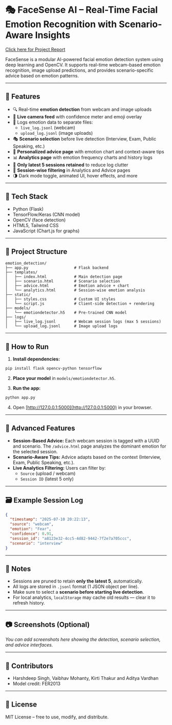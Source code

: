 # 🎭 FaceSense AI – Real-Time Facial Emotion Recognition with Scenario-Aware Insights

[Click here for Project Report](https://1drv.ms/w/c/E5707C7E5563C887/EW5Y9Zm7KRlKspYGWb87F9wBgJoih7tQ9zivqbmIsY9d7w)

FaceSense is a modular AI-powered facial emotion detection system using deep learning and OpenCV. It supports real-time webcam-based emotion recognition, image upload predictions, and provides scenario-specific advice based on emotion patterns.

---

## 🚀 Features

- 🔍 Real-time **emotion detection** from webcam and image uploads  
- 📸 **Live camera feed** with confidence meter and emoji overlay  
- 📁 Logs emotion data to separate files:  
  - `live_log.jsonl` (webcam)  
  - `upload_log.jsonl` (image uploads)  
- 🎭 **Scenario selection** before live detection (Interview, Exam, Public Speaking, etc.)  
- 🧠 **Personalized advice page** with emotion chart and context-aware tips  
- 📊 **Analytics page** with emotion frequency charts and history logs  
- 📂 **Only latest 5 sessions retained** to reduce log clutter  
- 💾 **Session-wise filtering** in Analytics and Advice pages  
- 🌗 Dark mode toggle, animated UI, hover effects, and more  

---

## 🧱 Tech Stack

- Python (Flask)  
- TensorFlow/Keras (CNN model)  
- OpenCV (face detection)  
- HTML5, Tailwind CSS  
- JavaScript (Chart.js for graphs)  

---

## 📁 Project Structure

```
emotion_detection/
├── app.py                    # Flask backend
├── templates/
│   ├── index.html            # Main detection page
│   ├── scenario.html         # Scenario selection
│   ├── advice.html           # Emotion advice + chart
│   └── analytics.html        # Session-wise emotion analysis
├── static/
│   ├── styles.css            # Custom UI styles
│   └── script.js             # Client-side detection + rendering
├── models/
│   └── emotiondetector.h5    # Pre-trained CNN model
├── logs/
│   ├── live_log.jsonl        # Webcam session logs (max 5 sessions)
│   └── upload_log.jsonl      # Image upload logs
```

---

## 🧪 How to Run

1. **Install dependencies:**

```bash
pip install flask opencv-python tensorflow
```

2. **Place your model** in `models/emotiondetector.h5`.

3. **Run the app:**

```bash
python app.py
```

4. Open [http://127.0.0.1:5000](http://127.0.0.1:5000) in your browser.

---

## 🎯 Advanced Features

- **Session-Based Advice:** Each webcam session is tagged with a UUID and scenario. The `/advice.html` page analyzes the dominant emotion for the selected session.
- **Scenario-Aware Tips:** Advice adapts based on the context (Interview, Exam, Public Speaking, etc.).
- **Live Analytics Filtering:** Users can filter by:
  - `Source` (upload / webcam)
  - `Session ID` (latest 5 only)

---

## 🗃 Example Session Log

```json
{
  "timestamp": "2025-07-10 20:22:13",
  "source": "webcam",
  "emotion": "Fear",
  "confidence": 0.91,
  "session_id": "a8123e32-4cc5-4d82-9442-7f2e7a705ccc",
  "scenario": "interview"
}
```

---

## 📌 Notes

- Sessions are pruned to retain **only the latest 5**, automatically.
- All logs are stored in `.jsonl` format (1 JSON object per line).
- Make sure to select a **scenario before starting live detection**.
- For local analytics, `localStorage` may cache old results — clear it to refresh history.

---

## 📷 Screenshots (Optional)

_You can add screenshots here showing the detection, scenario selection, and advice interfaces._

---

## 🤝 Contributors

- Harshdeep Singh, Vaibhav Mohanty, Kirti Thakur and Aditya Vardhan
- Model credit: FER2013
  
---

## 📄 License

MIT License – free to use, modify, and distribute.

